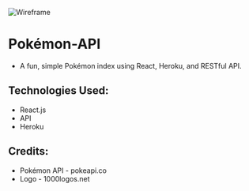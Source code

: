 ![Wireframe](https://i.imgur.com/Br4j7cd.png)

# Pokémon-API

* A fun, simple Pokémon index using React, Heroku, and RESTful API.

## Technologies Used: 

* React.js
* API
* Heroku

## Credits:

* Pokémon API - pokeapi.co
* Logo - 1000logos.net 